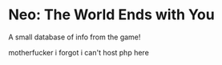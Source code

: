 # Neo: The World Ends with You
A small database of info from the game!

motherfucker i forgot i can't host php here
